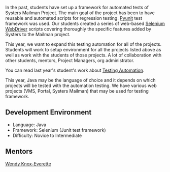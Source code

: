 In the past, students have set up a framework for automated tests of Systers Mailman Project. The main goal of the project has been to have reusable and automated scripts for regression testing. [Pyunit](http://docs.python.org/2/library/unittest.html) test framework was used. Our students created a series of web-based [Selenium WebDriver](http://docs.seleniumhq.org/projects/webdriver/) scripts covering thoroughly the specific features added by Systers to the Mailman project. 

This year, we want to expand this testing automation for all of the projects. Students will work to setup environment for all the projects listed above as well as work with the students of those projects. A lot of collaboration with other students, mentors, Project Managers, org administrator.

You can read last year's student's work about [Testing Automation](http://systers.org/systers-dev/doku.php/olga_maciaszek-sharma:gsoc2013).

This year, Java may be the language of choice and it depends on which projects will be tested with the automation testing. We have various web projects (VMS, Portal, Systers Mailman) that may be used for testing framework. 

## Development Environment
* Language: Java
* Framework: Selenium (Junit test framework)
* Difficulty: Novice to Intermediate

## Mentors
[Wendy Knox-Everette](http://www.wendyk.org/)